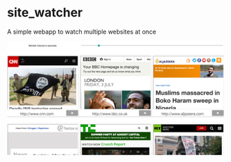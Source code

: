 # site_watcher
A simple webapp to watch multiple websites at once

![A screenshot](screenshot.png?raw=true "site_watcher")
